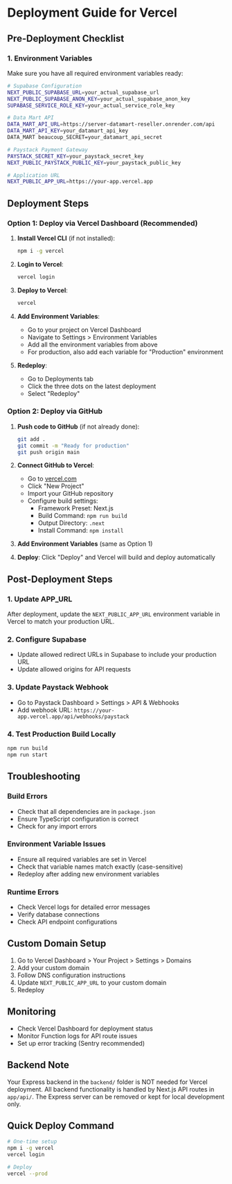 # Deployment Guide for Vercel

## Pre-Deployment Checklist

### 1. Environment Variables
Make sure you have all required environment variables ready:

```bash
# Supabase Configuration
NEXT_PUBLIC_SUPABASE_URL=your_actual_supabase_url
NEXT_PUBLIC_SUPABASE_ANON_KEY=your_actual_supabase_anon_key
SUPABASE_SERVICE_ROLE_KEY=your_actual_service_role_key

# Data Mart API
DATA_MART_API_URL=https://server-datamart-reseller.onrender.com/api
DATA_MART_API_KEY=your_datamart_api_key
DATA_MART beaucoup_SECRET=your_datamart_api_secret

# Paystack Payment Gateway
PAYSTACK_SECRET_KEY=your_paystack_secret_key
NEXT_PUBLIC_PAYSTACK_PUBLIC_KEY=your_paystack_public_key

# Application URL
NEXT_PUBLIC_APP_URL=https://your-app.vercel.app
```

## Deployment Steps

### Option 1: Deploy via Vercel Dashboard (Recommended)

1. **Install Vercel CLI** (if not installed):
   ```bash
   npm i -g vercel
   ```

2. **Login to Vercel**:
   ```bash
   vercel login
   ```

3. **Deploy to Vercel**:
   ```bash
   vercel
   ```

4. **Add Environment Variables**:
   - Go to your project on Vercel Dashboard
   - Navigate to Settings > Environment Variables
   - Add all the environment variables from above
   - For production, also add each variable for "Production" environment

5. **Redeploy**:
   - Go to Deployments tab
   - Click the three dots on the latest deployment
   - Select "Redeploy"

### Option 2: Deploy via GitHub

1. **Push code to GitHub** (if not already done):
   ```bash
   git add .
   git commit -m "Ready for production"
   git push origin main
   ```

2. **Connect GitHub to Vercel**:
   - Go to [vercel.com](https://vercel.com)
   - Click "New Project"
   - Import your GitHub repository
   - Configure build settings:
     - Framework Preset: Next.js
     - Build Command: `npm run build`
     - Output Directory: `.next`
     - Install Command: `npm install`

3. **Add Environment Variables** (same as Option 1)

4. **Deploy**: Click "Deploy" and Vercel will build and deploy automatically

## Post-Deployment Steps

### 1. Update APP_URL
After deployment, update the `NEXT_PUBLIC_APP_URL` environment variable in Vercel to match your production URL.

### 2. Configure Supabase
- Update allowed redirect URLs in Supabase to include your production URL
- Update allowed origins for API requests

### 3. Update Paystack Webhook
- Go to Paystack Dashboard > Settings > API & Webhooks
- Add webhook URL: `https://your-app.vercel.app/api/webhooks/paystack`

### 4. Test Production Build Locally
```bash
npm run build
npm run start
```

## Troubleshooting

### Build Errors
- Check that all dependencies are in `package.json`
- Ensure TypeScript configuration is correct
- Check for any import errors

### Environment Variable Issues
- Ensure all required variables are set in Vercel
- Check that variable names match exactly (case-sensitive)
- Redeploy after adding new environment variables

### Runtime Errors
- Check Vercel logs for detailed error messages
- Verify database connections
- Check API endpoint configurations

## Custom Domain Setup

1. Go to Vercel Dashboard > Your Project > Settings > Domains
2. Add your custom domain
3. Follow DNS configuration instructions
4. Update `NEXT_PUBLIC_APP_URL` to your custom domain
5. Redeploy

## Monitoring

- Check Vercel Dashboard for deployment status
- Monitor Function logs for API route issues
- Set up error tracking (Sentry recommended)

## Backend Note

Your Express backend in the `backend/` folder is NOT needed for Vercel deployment.
All backend functionality is handled by Next.js API routes in `app/api/`.
The Express server can be removed or kept for local development only.

## Quick Deploy Command

```bash
# One-time setup
npm i -g vercel
vercel login

# Deploy
vercel --prod
```

